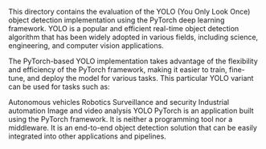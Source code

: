 This directory contains the evaluation of the YOLO (You Only Look Once) object detection implementation using the PyTorch deep learning framework. YOLO is a popular and efficient real-time object detection algorithm that has been widely adopted in various fields, including science, engineering, and computer vision applications.

The PyTorch-based YOLO implementation takes advantage of the flexibility and efficiency of the PyTorch framework, making it easier to train, fine-tune, and deploy the model for various tasks. This particular YOLO variant can be used for tasks such as:

Autonomous vehicles
Robotics
Surveillance and security
Industrial automation
Image and video analysis
YOLO PyTorch is an application built using the PyTorch framework. It is neither a programming tool nor a middleware. It is an end-to-end object detection solution that can be easily integrated into other applications and pipelines.


